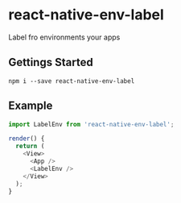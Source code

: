 # react-native-env-label
Label fro environments your apps

## Gettings Started
```
npm i --save react-native-env-label
```

## Example

```js
import LabelEnv from 'react-native-env-label';

render() {
  return (
    <View>
      <App />
      <LabelEnv />
    </View>
  );
}
```